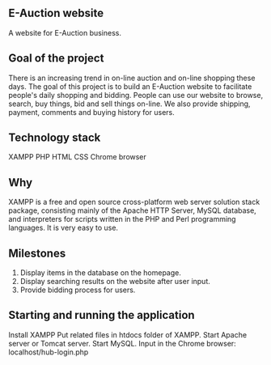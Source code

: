 ## E-Auction website
A website for E-Auction business.

## Goal of the project
There is an increasing trend in on-line auction and on-line shopping these days. The goal of this project is to build an E-Auction website to facilitate people's daily shopping and bidding. People can use our website to browse, search, buy things, bid and sell things on-line. We also provide shipping, payment, comments and buying history for users.

## Technology stack
XAMPP
PHP
HTML
CSS
Chrome browser

## Why
XAMPP is a free and open source cross-platform web server solution stack package, consisting mainly of the Apache HTTP Server, MySQL database, and interpreters for scripts written in the PHP and Perl programming languages. It is very easy to use.

## Milestones
1. Display items in the database on the homepage.
2. Display searching results on the website after user input.
3. Provide bidding process for users.

## Starting and running the application
Install XAMPP
Put related files in htdocs folder of XAMPP.
Start Apache server or Tomcat server.
Start MySQL.
Input in the Chrome browser: localhost/hub-login.php
